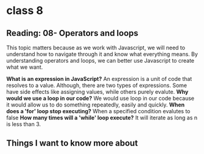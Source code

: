 # class 8


## Reading: 08- Operators and loops

This topic matters because as we work with Javascript, we will need to understand how to navigate through it and know what everything means. By understanding operators and loops, we can better use Javascript to create what we want.

**What is an expression in JavaScript?**
An expression is a unit of code that resolves to a value. Although, there are two types of expressions. Some have side effects like assigning values, while others purely evalute.
**Why would we use a loop in our code?**
We would use loop in our code because it would allow us to do something repeatedly, easily and quickly.
**When does a 'for' loop stop executing?**
When a specified condition evalutes to false
**How many times will a 'while' loop execute?**
It will iterate as long as n is less than 3.


## Things I want to know more about